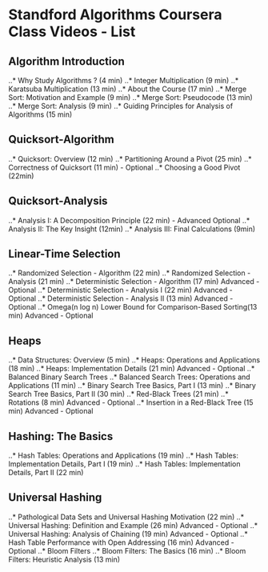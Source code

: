 # Standford Algorithms Coursera Class Videos - List

## Algorithm Introduction
..* Why Study Algorithms ? (4 min)
..* Integer Multiplication (9 min)
..* Karatsuba Multiplication (13 min)
..* About the Course (17 min)
..* Merge Sort: Motivation and Example (9 min)
..* Merge Sort: Pseudocode (13 min)
..* Merge Sort: Analysis (9 min)
..* Guiding Principles for Analysis of Algorithms (15 min)

## Quicksort-Algorithm
..* Quicksort: Overview (12 min)
..* Partitioning Around a Pivot (25 min)
..* Correctness of Quicksort (11 min) - Optional
..* Choosing a Good Pivot (22min)

## Quicksort-Analysis
..* Analysis I: A Decomposition Principle (22 min) - Advanced Optional
..* Analysis II: The Key Insight (12min)
..* Analysis III: Final Calculations (9min)

## Linear-Time Selection
..* Randomized Selection - Algorithm (22 min)
..* Randomized Selection - Analysis (21 min)
..* Deterministic Selection - Algorithm (17 min) Advanced - Optional
..* Deterministic Selection - Analysis I (22 min)  Advanced - Optional
..* Deterministic Selection - Analysis II (13 min)  Advanced - Optional
..* Omega(n log n) Lower Bound for Comparison-Based Sorting(13 min)  Advanced - Optional

## Heaps
..* Data Structures: Overview (5 min) 
..* Heaps: Operations and Applications (18 min)
..* Heaps: Implementation Details (21 min)  Advanced - Optional
..* Balanced Binary Search Trees
..* Balanced Search Trees: Operations and Applications (11 min)
..* Binary Search Tree Basics, Part I (13 min)
..* Binary Search Tree Basics, Part II (30 min)
..* Red-Black Trees (21 min)
..* Rotations (8 min)  Advanced - Optional
..* Insertion in a Red-Black Tree (15 min)  Advanced - Optional

## Hashing: The Basics
..* Hash Tables: Operations and Applications (19 min)
..* Hash Tables: Implementation Details, Part I (19 min)
..* Hash Tables: Implementation Details, Part II (22 min)

## Universal Hashing
..* Pathological Data Sets and Universal Hashing Motivation (22 min)
..* Universal Hashing: Definition and Example (26 min)  Advanced - Optional
..* Universal Hashing: Analysis of Chaining (19 min)  Advanced - Optional
..* Hash Table Performance with Open Addressing (16 min)  Advanced - Optional
..* Bloom Filters
..* Bloom Filters: The Basics (16 min)
..* Bloom Filters: Heuristic Analysis (13 min)